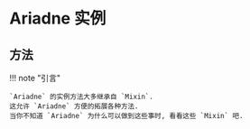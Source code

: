 # Ariadne 实例

## 方法

!!! note "引言"

    `Ariadne` 的实例方法大多继承自 `Mixin`.
    这允许 `Ariadne` 方便的拓展各种方法.
    当你不知道 `Ariadne` 为什么可以做到这些事时, 看看这些 `Mixin` 吧.
